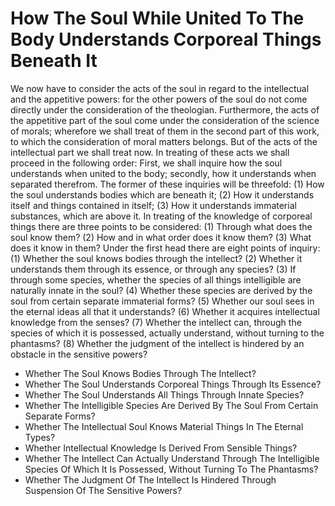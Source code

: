 # How The Soul While United To The Body Understands Corporeal Things Beneath It

We now have to consider the acts of the soul in regard to the intellectual and the appetitive powers: for the other powers of the soul do not come directly under the consideration of the theologian. Furthermore, the acts of the appetitive part of the soul come under the consideration of the science of morals; wherefore we shall treat of them in the second part of this work, to which the consideration of moral matters belongs. But of the acts of the intellectual part we shall treat now.  In treating of these acts we shall proceed in the following order: First, we shall inquire how the soul understands when united to the body; secondly, how it understands when separated therefrom.  The former of these inquiries will be threefold: (1) How the soul understands bodies which are beneath it; (2) How it understands itself and things contained in itself; (3) How it understands immaterial substances, which are above it.  In treating of the knowledge of corporeal things there are three points to be considered: (1) Through what does the soul know them? (2) How and in what order does it know them? (3) What does it know in them?  Under the first head there are eight points of inquiry:
(1) Whether the soul knows bodies through the intellect?
(2) Whether it understands them through its essence, or through any species?
(3) If through some species, whether the species of all things intelligible are naturally innate in the soul?
(4) Whether these species are derived by the soul from certain separate immaterial forms?
(5) Whether our soul sees in the eternal ideas all that it understands?
(6) Whether it acquires intellectual knowledge from the senses?
(7) Whether the intellect can, through the species of which it is possessed, actually understand, without turning to the phantasms?
(8) Whether the judgment of the intellect is hindered by an obstacle in the sensitive powers?

* Whether The Soul Knows Bodies Through The Intellect?
* Whether The Soul Understands Corporeal Things Through Its Essence?
* Whether The Soul Understands All Things Through Innate Species?
* Whether The Intelligible Species Are Derived By The Soul From Certain Separate Forms?
* Whether The Intellectual Soul Knows Material Things In The Eternal Types?
* Whether Intellectual Knowledge Is Derived From Sensible Things?
* Whether The Intellect Can Actually Understand Through The Intelligible Species Of Which It Is Possessed, Without Turning To The Phantasms?
* Whether The Judgment Of The Intellect Is Hindered Through Suspension Of The Sensitive Powers?